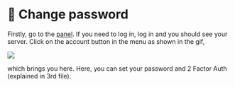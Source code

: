 # 🔑 Change password
Firstly, go to the [panel](https://panel.zenet.host).
If you need to log in, log in and you should see your server. 
Click on the account button in the menu as shown in the gif,

![](https://cdn.discordapp.com/attachments/911733230795911230/949751981973585982/8tk6l.gif)

which brings you here. Here, you can set your password and 2 Factor Auth (explained in 3rd file).
